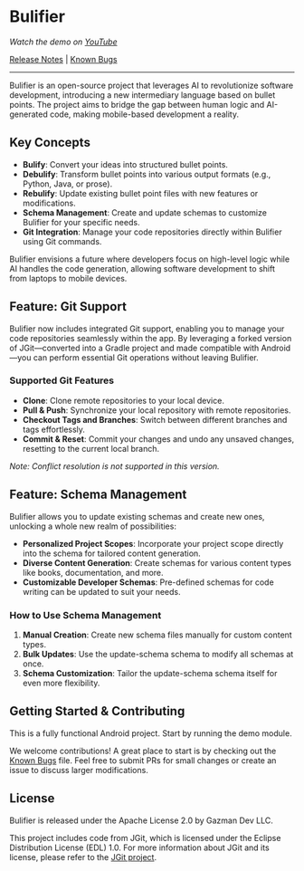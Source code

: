 # Bulifier

*Watch the demo on [YouTube](https://www.youtube.com/watch?v=Q0iQKEnIRtI&t=2s)*

[Release Notes](RELEASE_NOTES.md) | [Known Bugs](KNOWN_BUGS.md)

---

Bulifier is an open-source project that leverages AI to revolutionize software development, introducing a new intermediary language based on bullet points. The project aims to bridge the gap between human logic and AI-generated code, making mobile-based development a reality.

## Key Concepts

- **Bulify**: Convert your ideas into structured bullet points.
- **Debulify**: Transform bullet points into various output formats (e.g., Python, Java, or prose).
- **Rebulify**: Update existing bullet point files with new features or modifications.
- **Schema Management**: Create and update schemas to customize Bulifier for your specific needs.
- **Git Integration**: Manage your code repositories directly within Bulifier using Git commands.

Bulifier envisions a future where developers focus on high-level logic while AI handles the code generation, allowing software development to shift from laptops to mobile devices.

## Feature: Git Support

Bulifier now includes integrated Git support, enabling you to manage your code repositories seamlessly within the app. By leveraging a forked version of JGit—converted into a Gradle project and made compatible with Android—you can perform essential Git operations without leaving Bulifier.

### Supported Git Features

- **Clone**: Clone remote repositories to your local device.
- **Pull & Push**: Synchronize your local repository with remote repositories.
- **Checkout Tags and Branches**: Switch between different branches and tags effortlessly.
- **Commit & Reset**: Commit your changes and undo any unsaved changes, resetting to the current local branch.

*Note: Conflict resolution is not supported in this version.*

## Feature: Schema Management

Bulifier allows you to update existing schemas and create new ones, unlocking a whole new realm of possibilities:

- **Personalized Project Scopes**: Incorporate your project scope directly into the schema for tailored content generation.
- **Diverse Content Generation**: Create schemas for various content types like books, documentation, and more.
- **Customizable Developer Schemas**: Pre-defined schemas for code writing can be updated to suit your needs.

### How to Use Schema Management

1. **Manual Creation**: Create new schema files manually for custom content types.
2. **Bulk Updates**: Use the update-schema schema to modify all schemas at once.
3. **Schema Customization**: Tailor the update-schema schema itself for even more flexibility.

## Getting Started & Contributing

This is a fully functional Android project. Start by running the demo module.

We welcome contributions! A great place to start is by checking out the [Known Bugs](KNOWN_BUGS.md) file. Feel free to submit PRs for small changes or create an issue to discuss larger modifications.

## License

Bulifier is released under the Apache License 2.0 by Gazman Dev LLC.

This project includes code from JGit, which is licensed under the Eclipse Distribution License (EDL) 1.0. For more information about JGit and its license, please refer to the [JGit project](https://www.eclipse.org/jgit/).
